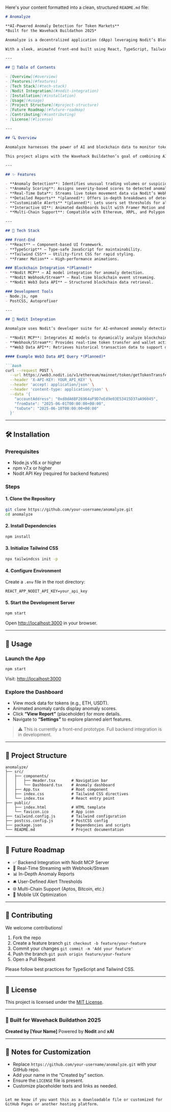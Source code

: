 Here's your content formatted into a clean, structured `README.md` file:

````markdown
# Anomalyze

**AI-Powered Anomaly Detection for Token Markets**  
*Built for the Wavehack Buildathon 2025*

Anomalyze is a decentralized application (dApp) leveraging Nodit’s Blockchain Model Context Protocol (MCP) to combine AI-driven analysis with real-time token market data. It detects anomalies such as unusual trading volumes or suspicious wallet activities and provides users with anomaly scores, detailed reports, and customizable alerts.

With a sleek, animated front-end built using React, TypeScript, Tailwind CSS, and Framer Motion, Anomalyze aims to make Web3 data monitoring intuitive and accessible.

---

## 📑 Table of Contents

- [Overview](#overview)
- [Features](#features)
- [Tech Stack](#tech-stack)
- [Nodit Integration](#nodit-integration)
- [Installation](#installation)
- [Usage](#usage)
- [Project Structure](#project-structure)
- [Future Roadmap](#future-roadmap)
- [Contributing](#contributing)
- [License](#license)

---

## 🔍 Overview

Anomalyze harnesses the power of AI and blockchain data to monitor token markets for irregularities. By integrating Nodit’s MCP, Webhook/Stream, and Web3 Data API, the dApp provides real-time insights into token movements, enabling users to stay ahead of potential risks.

This project aligns with the Wavehack Buildathon’s goal of combining AI and Web3 to create innovative, scalable applications. Anomalyze lowers barriers to Web3 adoption by offering a user-friendly interface for monitoring complex blockchain data.

---

## ✨ Features

- **Anomaly Detection**: Identifies unusual trading volumes or suspicious wallet activities using AI.
- **Anomaly Scoring**: Assigns severity-based scores to detected anomalies.
- **Real-Time Data**: Streams live token movement data via Nodit’s Webhook/Stream.
- **Detailed Reports** *(planned)*: Offers in-depth breakdowns of detected anomalies.
- **Customizable Alerts** *(planned)*: Lets users set thresholds for alert notifications.
- **Interactive UI**: Animated dashboards built with Framer Motion and Tailwind CSS.
- **Multi-Chain Support**: Compatible with Ethereum, XRPL, and Polygon (via Nodit APIs).

---

## 🧰 Tech Stack

### Front-End
- **React** – Component-based UI framework.
- **TypeScript** – Type-safe JavaScript for maintainability.
- **Tailwind CSS** – Utility-first CSS for rapid styling.
- **Framer Motion** – High-performance animations.

### Blockchain Integration *(Planned)*
- **Nodit MCP** – AI model integration for anomaly detection.
- **Nodit Webhook/Stream** – Real-time blockchain event streaming.
- **Nodit Web3 Data API** – Structured blockchain data retrieval.

### Development Tools
- Node.js, npm
- PostCSS, Autoprefixer

---

## 🔌 Nodit Integration

Anomalyze uses Nodit’s developer suite for AI-enhanced anomaly detection:

- **Nodit MCP**: Integrates AI models to dynamically analyze blockchain data.
- **Webhook/Stream**: Provides real-time token transfer and wallet activity data.
- **Web3 Data API**: Retrieves historical transaction data to support detailed analysis.

#### Example Web3 Data API Query *(Planned)*

```bash
curl --request POST \
  --url https://web3.nodit.io/v1/ethereum/mainnet/token/getTokenTransfersByAccount \
  --header 'X-API-KEY: YOUR_API_KEY' \
  --header 'accept: application/json' \
  --header 'content-type: application/json' \
  --data '{
    "accountAddress": "0xd8dA6BF26964aF9D7eEd9e03E53415D37aA96045",
    "fromDate": "2025-06-01T00:00:00+00:00",
    "toDate": "2025-06-10T00:00:00+00:00"
  }'
````

---

## 🛠 Installation

### Prerequisites

* Node.js v16.x or higher
* npm v7.x or higher
* Nodit API Key (required for backend features)

### Steps

#### 1. Clone the Repository

```bash
git clone https://github.com/your-username/anomalyze.git
cd anomalyze
```

#### 2. Install Dependencies

```bash
npm install
```

#### 3. Initialize Tailwind CSS

```bash
npx tailwindcss init -p
```

#### 4. Configure Environment

Create a `.env` file in the root directory:

```env
REACT_APP_NODIT_API_KEY=your_api_key
```

#### 5. Start the Development Server

```bash
npm start
```

Open [http://localhost:3000](http://localhost:3000) in your browser.

---

## 🚀 Usage

### Launch the App

```bash
npm start
```

Visit: [http://localhost:3000](http://localhost:3000)

### Explore the Dashboard

* View mock data for tokens (e.g., ETH, USDT).
* Animated anomaly cards display anomaly scores.
* Click **“View Report”** (placeholder) for more details.
* Navigate to **“Settings”** to explore planned alert features.

> ⚠️ This is currently a front-end prototype. Full backend integration is in development.

---

## 📁 Project Structure

```
anomalyze/
├── src/
│   ├── components/
│   │   ├── Header.tsx       # Navigation bar
│   │   └── Dashboard.tsx    # Anomaly dashboard
│   ├── App.tsx              # Root component
│   ├── index.css            # Tailwind CSS directives
│   └── index.tsx            # React entry point
├── public/
│   ├── index.html           # HTML template
│   └── favicon.ico          # App icon
├── tailwind.config.js       # Tailwind configuration
├── postcss.config.js        # PostCSS config
├── package.json             # Dependencies and scripts
└── README.md                # Project documentation
```

---

## 🔮 Future Roadmap

* ✅ Backend Integration with Nodit MCP Server
* 🔄 Real-Time Streaming with Webhook/Stream
* 📊 In-Depth Anomaly Reports
* 🛎️ User-Defined Alert Thresholds
* 🌐 Multi-Chain Support (Aptos, Bitcoin, etc.)
* 📱 Mobile UX Optimization

---

## 🤝 Contributing

We welcome contributions!

1. Fork the repo
2. Create a feature branch
   `git checkout -b feature/your-feature`
3. Commit your changes
   `git commit -m 'Add your feature'`
4. Push the branch
   `git push origin feature/your-feature`
5. Open a Pull Request

Please follow best practices for TypeScript and Tailwind CSS.

---

## 📄 License

This project is licensed under the [MIT License](./LICENSE).

---

### 🧠 Built for Wavehack Buildathon 2025

**Created by \[Your Name]**
Powered by **Nodit** and **xAI**

---

## 📝 Notes for Customization

* Replace `https://github.com/your-username/anomalyze.git` with your GitHub repo.
* Add your name in the “Created by” section.
* Ensure the `LICENSE` file is present.
* Customize placeholder texts and links as needed.

```

Let me know if you want this as a downloadable file or customized for GitHub Pages or another hosting platform.
```
